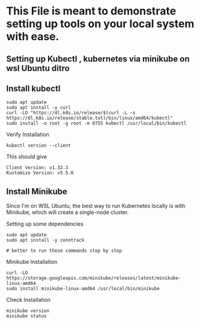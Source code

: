 # This File is meant to demonstrate setting up tools on your local system with ease.

## Setting up Kubectl , kubernetes via minikube on wsl Ubuntu ditro

## Install kubectl
```
sudo apt update
sudo apt install -y curl
curl -LO "https://dl.k8s.io/release/$(curl -L -s https://dl.k8s.io/release/stable.txt)/bin/linux/amd64/kubectl"
sudo install -o root -g root -m 0755 kubectl /usr/local/bin/kubectl

```

Verify Installation

```
kubectl version --client
```
This should give 

```
Client Version: v1.32.3
Kustomize Version: v5.5.0 
```


##  Install Minikube
Since I'm on WSL Ubuntu, the best way to run Kubernetes locally is with Minikube, which will create a single-node cluster.

Setting up some dependencies

```
sudo apt update
sudo apt install -y conntrack

# better to run these commands step by step
```

Minikube Installation

```
curl -LO https://storage.googleapis.com/minikube/releases/latest/minikube-linux-amd64
sudo install minikube-linux-amd64 /usr/local/bin/minikube

```

Check Installation

```
minikube version
minikube status
```

